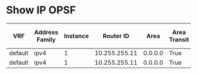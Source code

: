 
# Show IP OPSF 
| VRF | Address Family | Instance | Router ID | Area | Area Transit | Area Type | Summary | NSSA | Enabled | Interface Count | SPF Last Executed | Total SPF | Area LSA Count | Auto Cost Enable | Reference Bandwidth | BFD Enabled | Elapsed Time | Event Log Enabled | Graceful Restart Type | Graceful Restart Enabled | LLS | NSR Enable | External LSA | Total Areas | Total Normal Areas | Total NSSA Areas | Total Stub Areas |
| --- | -------------- | -------- | --------- | ---- | ------------ | --------- | ------- | ---- | ------- | --------------- | ----------------- | --------- | -------------- | ---------------- | ------------------- | ----------- | ------------ | ----------------- | --------------------- | ------------------------ | --- | ---------- | ------------ | ----------- | ------------------ | ---------------- | ---------------- |
| default | ipv4 | 1 | 10.255.255.11 | 0.0.0.0 | True | normal |  | True | True | 2 | 04:02:11.002 | 27 | 16 | False | 100 | False | 04:26:10.217 | YES | ietf | False | True | False | 0 | 1 | 1 | 0 | 0 |
| default | ipv4 | 1 | 10.255.255.11 | 0.0.0.0 | True | normal |  | True | True | 2 | 04:02:11.002 | 27 | 16 | False | 100 | False | 04:26:10.217 | YES | cisco | False | True | False | 0 | 1 | 1 | 0 | 0 |